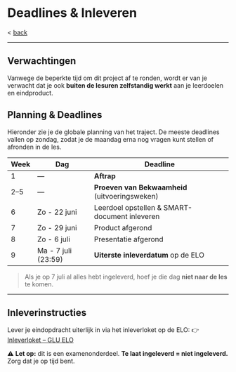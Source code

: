 # Deadlines & Inleveren

< [back](../README.md)

---

## Verwachtingen

Vanwege de beperkte tijd om dit project af te ronden, wordt er van je verwacht dat je ook **buiten de lesuren zelfstandig werkt** aan je leerdoelen en eindproduct.

## Planning & Deadlines

Hieronder zie je de globale planning van het traject. De meeste deadlines vallen op zondag, zodat je de maandag erna nog vragen kunt stellen of afronden in de les.

| Week | Dag                 | Deadline                                       |
| ---- | ------------------- | ---------------------------------------------- |
| 1    | —                   | **Aftrap**                                     |
| 2–5  | —                   | **Proeven van Bekwaamheid** (uitvoeringsweken) |
| 6    | Zo - 22 juni        | Leerdoel opstellen & SMART-document inleveren  |
| 7    | Zo - 29 juni        | Product afgerond                               |
| 8    | Zo - 6 juli         | Presentatie afgerond                           |
| 9    | Ma - 7 juli (23:59) | **Uiterste inleverdatum** op de ELO            |

> Als je op 7 juli al alles hebt ingeleverd, hoef je die dag **niet naar de les** te komen.

---

## Inleverinstructies

Lever je eindopdracht uiterlijk in via het inleverloket op de ELO:
👉 [Inleverloket – GLU ELO](https://elo.glu.nl/opleidingen/glu-brede-keuzedelen/lessen/k0505-verdieping-software-3d/inleverloket)

⚠️ **Let op:** dit is een examenonderdeel.
**Te laat ingeleverd = niet ingeleverd.** Zorg dat je op tijd bent.